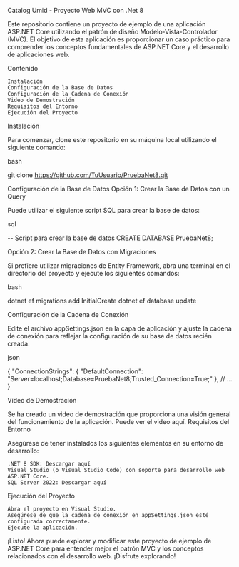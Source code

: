 Catalog Umid - Proyecto Web MVC con .Net 8

Este repositorio contiene un proyecto de ejemplo de una aplicación ASP.NET Core utilizando el patrón de diseño Modelo-Vista-Controlador (MVC). 
El objetivo de esta aplicación es proporcionar un caso práctico para comprender los conceptos fundamentales de ASP.NET Core y el desarrollo de aplicaciones web.

Contenido

    Instalación
    Configuración de la Base de Datos
    Configuración de la Cadena de Conexión
    Video de Demostración
    Requisitos del Entorno
    Ejecución del Proyecto

Instalación

Para comenzar, clone este repositorio en su máquina local utilizando el siguiente comando:

bash

git clone https://github.com/TuUsuario/PruebaNet8.git

Configuración de la Base de Datos
Opción 1: Crear la Base de Datos con un Query

Puede utilizar el siguiente script SQL para crear la base de datos:

sql

-- Script para crear la base de datos
CREATE DATABASE PruebaNet8;

Opción 2: Crear la Base de Datos con Migraciones

Si prefiere utilizar migraciones de Entity Framework, abra una terminal en el directorio del proyecto y ejecute los siguientes comandos:

bash

dotnet ef migrations add InitialCreate
dotnet ef database update

Configuración de la Cadena de Conexión

Edite el archivo appSettings.json en la capa de aplicación y ajuste la cadena de conexión para reflejar la configuración de su base de datos recién creada.

json

{
  "ConnectionStrings": {
    "DefaultConnection": "Server=localhost;Database=PruebaNet8;Trusted_Connection=True;"
  },
  // ...
}

Video de Demostración

Se ha creado un video de demostración que proporciona una visión general del funcionamiento de la aplicación. Puede ver el video aquí.
Requisitos del Entorno

Asegúrese de tener instalados los siguientes elementos en su entorno de desarrollo:

    .NET 8 SDK: Descargar aquí
    Visual Studio (o Visual Studio Code) con soporte para desarrollo web ASP.NET Core.
    SQL Server 2022: Descargar aquí

Ejecución del Proyecto

    Abra el proyecto en Visual Studio.
    Asegúrese de que la cadena de conexión en appSettings.json esté configurada correctamente.
    Ejecute la aplicación.

¡Listo! Ahora puede explorar y modificar este proyecto de ejemplo de ASP.NET Core para entender mejor el patrón MVC y los conceptos relacionados con el desarrollo web. ¡Disfrute explorando!
